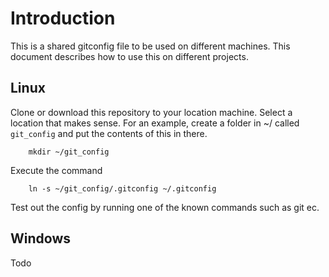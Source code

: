 # Introduction
This is a shared gitconfig file to be used on different machines. This document describes how to use this on different projects.

## Linux
Clone or download this repository to your location machine. Select a location that makes sense. For an example, create a folder in ~/ called ```git_config``` and put the contents of this in there.
```
	mkdir ~/git_config
```

Execute the command 
```
	ln -s ~/git_config/.gitconfig ~/.gitconfig 
```

Test out the config by running one of the known commands such as 
git ec.


## Windows
Todo
